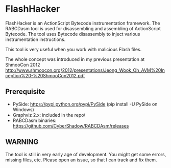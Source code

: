 # FlashHacker

FlashHacker is an ActionScript Bytecode instrumentation framework. The RABCDasm tool is used for disassembling and assembling of ActionScript Bytecode. The tool uses Bytecode disassembly to inject various instrumentation instructions.

This tool is very useful when you work with malicious Flash files.

The whole concept was introduced in my previous presentation at ShmooCon 2012
   http://www.shmoocon.org/2012/presentations/Jeong_Wook_Oh_AVM%20Inception%20-%20ShmooCon2012.pdf

## Prerequisite
* PySide: https://pypi.python.org/pypi/PySide (pip install -U PySide on Windows)
* Graphviz 2.x: included in the repo\
* RABCDasm binaries: https://github.com/CyberShadow/RABCDAsm/releases

## WARNING
The tool is still in very early age of development. You might get some errors, missing files, etc. Please open an issue, so that I can track and fix them.
